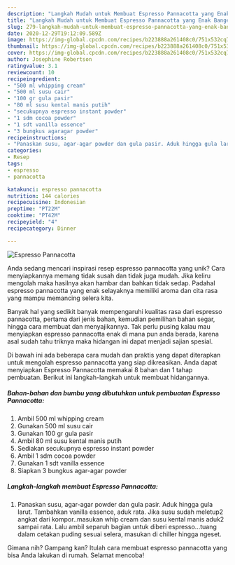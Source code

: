 ```yaml
---
description: "Langkah Mudah untuk Membuat Espresso Pannacotta yang Enak Banget"
title: "Langkah Mudah untuk Membuat Espresso Pannacotta yang Enak Banget"
slug: 279-langkah-mudah-untuk-membuat-espresso-pannacotta-yang-enak-banget
date: 2020-12-29T19:12:09.589Z
image: https://img-global.cpcdn.com/recipes/b223888a261408c0/751x532cq70/espresso-pannacotta-foto-resep-utama.jpg
thumbnail: https://img-global.cpcdn.com/recipes/b223888a261408c0/751x532cq70/espresso-pannacotta-foto-resep-utama.jpg
cover: https://img-global.cpcdn.com/recipes/b223888a261408c0/751x532cq70/espresso-pannacotta-foto-resep-utama.jpg
author: Josephine Robertson
ratingvalue: 3.1
reviewcount: 10
recipeingredient:
- "500 ml whipping cream"
- "500 ml susu cair"
- "100 gr gula pasir"
- "80 ml susu kental manis putih"
- "secukupnya espresso instant powder"
- "1 sdm cocoa powder"
- "1 sdt vanilla essence"
- "3 bungkus agaragar powder"
recipeinstructions:
- "Panaskan susu, agar-agar powder dan gula pasir. Aduk hingga gula larut. Tambahkan vanilla essence, aduk rata. Jika susu sudah meletup2 angkat dari kompor..masukan whip cream dan susu kental manis aduk2 sampai rata. Lalu ambil separuh bagian untuk diberi  espresso...tuang dalam cetakan puding sesuai selera, masukan di chiller hingga ngeset."
categories:
- Resep
tags:
- espresso
- pannacotta

katakunci: espresso pannacotta 
nutrition: 144 calories
recipecuisine: Indonesian
preptime: "PT22M"
cooktime: "PT42M"
recipeyield: "4"
recipecategory: Dinner

---
```



![Espresso Pannacotta](https://img-global.cpcdn.com/recipes/b223888a261408c0/751x532cq70/espresso-pannacotta-foto-resep-utama.jpg)

Anda sedang mencari inspirasi resep espresso pannacotta yang unik? Cara menyiapkannya memang tidak susah dan tidak juga mudah. Jika keliru mengolah maka hasilnya akan hambar dan bahkan tidak sedap. Padahal espresso pannacotta yang enak selayaknya memiliki aroma dan cita rasa yang mampu memancing selera kita.

Banyak hal yang sedikit banyak mempengaruhi kualitas rasa dari espresso pannacotta, pertama dari jenis bahan, kemudian pemilihan bahan segar, hingga cara membuat dan menyajikannya. Tak perlu pusing kalau mau menyiapkan espresso pannacotta enak di mana pun anda berada, karena asal sudah tahu triknya maka hidangan ini dapat menjadi sajian spesial.




Di bawah ini ada beberapa cara mudah dan praktis yang dapat diterapkan untuk mengolah espresso pannacotta yang siap dikreasikan. Anda dapat menyiapkan Espresso Pannacotta memakai 8 bahan dan 1 tahap pembuatan. Berikut ini langkah-langkah untuk membuat hidangannya.

<!--inarticleads1-->

##### Bahan-bahan dan bumbu yang dibutuhkan untuk pembuatan Espresso Pannacotta:

1. Ambil 500 ml whipping cream
1. Gunakan 500 ml susu cair
1. Gunakan 100 gr gula pasir
1. Ambil 80 ml susu kental manis putih
1. Sediakan secukupnya espresso instant powder
1. Ambil 1 sdm cocoa powder
1. Gunakan 1 sdt vanilla essence
1. Siapkan 3 bungkus agar-agar powder




<!--inarticleads2-->

##### Langkah-langkah membuat Espresso Pannacotta:

1. Panaskan susu, agar-agar powder dan gula pasir. Aduk hingga gula larut. Tambahkan vanilla essence, aduk rata. Jika susu sudah meletup2 angkat dari kompor..masukan whip cream dan susu kental manis aduk2 sampai rata. Lalu ambil separuh bagian untuk diberi  espresso...tuang dalam cetakan puding sesuai selera, masukan di chiller hingga ngeset.




Gimana nih? Gampang kan? Itulah cara membuat espresso pannacotta yang bisa Anda lakukan di rumah. Selamat mencoba!
